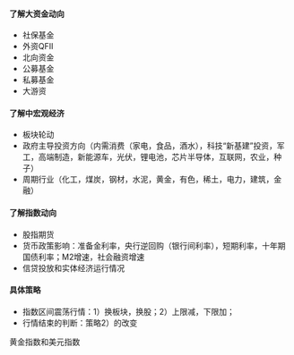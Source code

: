 #### 了解大资金动向

* 社保基金
* 外资QFII
* 北向资金
* 公募基金
* 私募基金
* 大游资



#### 了解中宏观经济

* 板块轮动
* 政府主导投资方向（内需消费（家电，食品，酒水），科技“新基建”投资，军工，高端制造，新能源车，光伏，锂电池，芯片半导体，互联网，农业，种子）
* 周期行业（化工，煤炭，钢材，水泥，黄金，有色，稀土，电力，建筑，金融）

#### 了解指数动向

* 股指期货
* 货币政策影响：准备金利率，央行逆回购（银行间利率），短期利率，十年期国债利率；M2增速，社会融资增速
* 信贷投放和实体经济运行情况





#### 具体策略

* 指数区间震荡行情：1）换板块，换股；2）上限减，下限加；
* 行情结束的判断：策略2）的改变

黄金指数和美元指数

